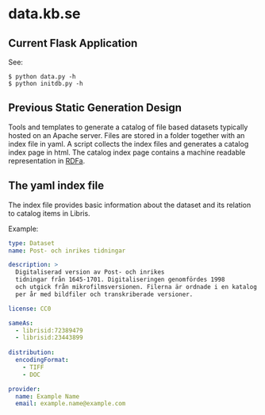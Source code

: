 data.kb.se
==========

## Current Flask Application

See:

    $ python data.py -h
    $ python initdb.py -h

## Previous Static Generation Design

Tools and templates to generate a catalog of file based datasets typically hosted on an Apache server. Files are stored in a folder together with an index file in yaml. A script collects the index files and generates a catalog index page in html. The catalog index page contains a machine readable representation in [RDFa](http://www.w3.org/TR/html-rdfa/).

## The yaml index file

The index file provides basic information about the dataset and its relation to catalog items in Libris.

Example:

```yaml
type: Dataset
name: Post- och inrikes tidningar

description: >
  Digitaliserad version av Post- och inrikes 
  tidningar från 1645-1701. Digitaliseringen genomfördes 1998
  och utgick från mikrofilmsversionen. Filerna är ordnade i en katalog
  per år med bildfiler och transkriberade versioner.

license: CC0

sameAs:
  - librisid:72389479
  - librisid:23443899
 
distribution:
  encodingFormat:
    - TIFF
    - DOC

provider:
  name: Example Name
  email: example.name@example.com
```

